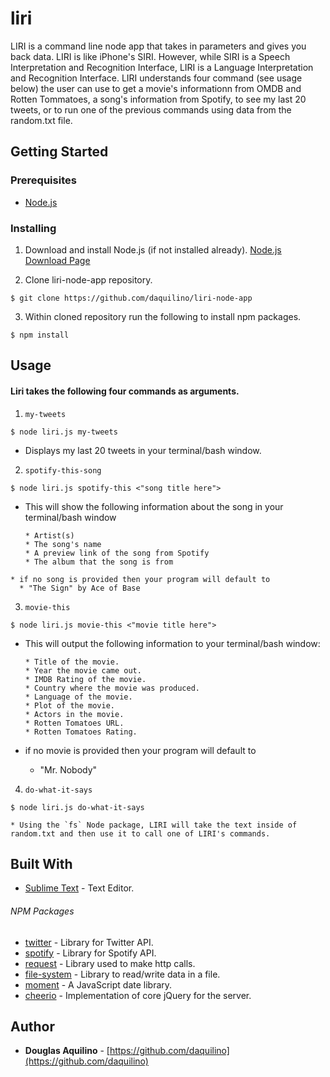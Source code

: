 # liri

 LIRI is a command line node app that takes in parameters and gives you back data.  LIRI is like iPhone's SIRI. However, while SIRI is a Speech Interpretation and Recognition Interface, LIRI is a Language Interpretation and Recognition Interface.  LIRI understands four command (see usage below) the user can use to get a movie's informationn from OMDB and Rotten Tommatoes, a song's information from Spotify, to see my last 20 tweets, or to run one of the previous commands using data from the random.txt file.   

## Getting Started

### Prerequisites

* [Node.js](https://nodejs.org) 


### Installing

1. Download and install Node.js (if not installed already). 
[Node.js Download Page](https://nodejs.org/en/download/)

2. Clone liri-node-app repository. 

```
$ git clone https://github.com/daquilino/liri-node-app
```

3. Within cloned repository run the following to install npm packages.

```
$ npm install
```


## Usage
#### Liri takes the following four commands as arguments.

1. `my-tweets`
 
```
$ node liri.js my-tweets 
```

   * Displays my last 20 tweets in your terminal/bash window.

2. `spotify-this-song` 

```
$ node liri.js spotify-this <"song title here">
```

   * This will show the following information about the song in your terminal/bash window
     
	  ```
      * Artist(s)
      * The song's name
      * A preview link of the song from Spotify
      * The album that the song is from
	  ```
    * if no song is provided then your program will default to
      * "The Sign" by Ace of Base



3. `movie-this`

```
$ node liri.js movie-this <"movie title here">
```
   * This will output the following information to your terminal/bash window:

     ```
     * Title of the movie.
     * Year the movie came out.
     * IMDB Rating of the movie.
     * Country where the movie was produced.
     * Language of the movie.
     * Plot of the movie.
     * Actors in the movie.
     * Rotten Tomatoes URL.
     * Rotten Tomatoes Rating.
     ```
   * if no movie is provided then your program will default to
     * "Mr. Nobody" 	



4. `do-what-it-says`

```
$ node liri.js do-what-it-says
```
    * Using the `fs` Node package, LIRI will take the text inside of random.txt and then use it to call one of LIRI's commands.


## Built With

* [Sublime Text](https://www.sublimetext.com/) - Text Editor.

###### NPM Packages
* [twitter](https://www.npmjs.com/package/twitter) - Library for Twitter API. 
* [spotify](https://www.npmjs.com/package/spotify)	- Library for Spotify API.
* [request](https://www.npmjs.com/package/request)	- Library used to make http calls.
* [file-system](https://www.npmjs.com/package/file-system)	- Library to read/write data in a file.
* [moment](https://www.npmjs.com/package/moment)	- A JavaScript date library.
* [cheerio](https://www.npmjs.com/package/cheerio) - Implementation of core jQuery for the server.



## Author

* **Douglas Aquilino** - [https://github.com/daquilino](https://github.com/daquilino)



